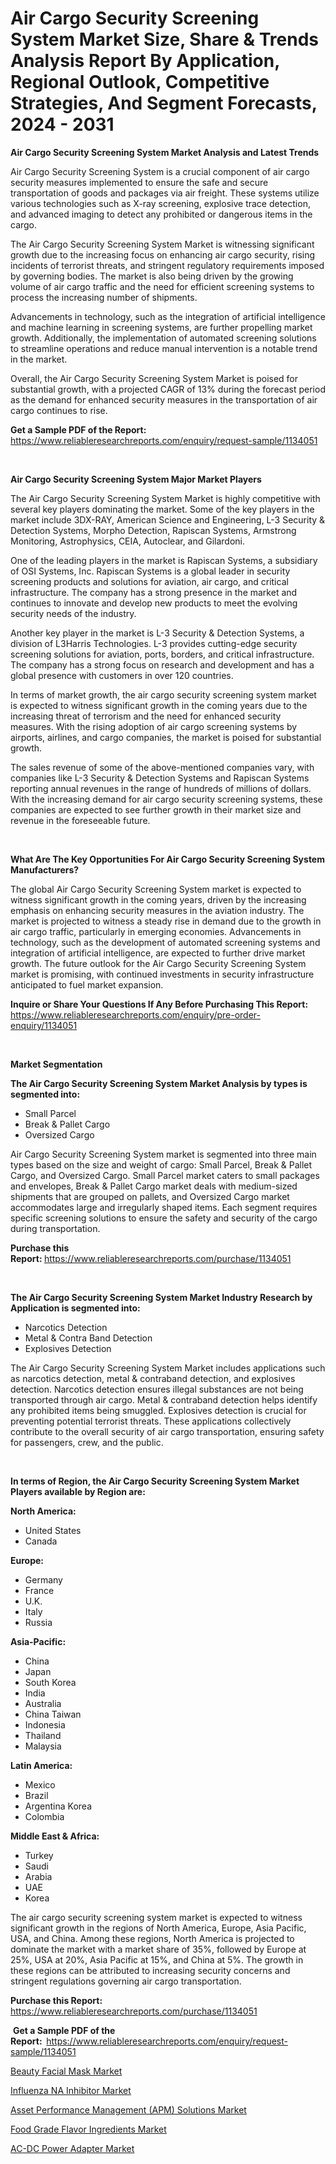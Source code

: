 <p><h1>Air Cargo Security Screening System Market Size, Share & Trends Analysis Report By Application, Regional Outlook, Competitive Strategies, And Segment Forecasts, 2024 - 2031</h1></p><p><strong>Air Cargo Security Screening System Market Analysis and Latest Trends</strong></p>
<p><p>Air Cargo Security Screening System is a crucial component of air cargo security measures implemented to ensure the safe and secure transportation of goods and packages via air freight. These systems utilize various technologies such as X-ray screening, explosive trace detection, and advanced imaging to detect any prohibited or dangerous items in the cargo.</p><p>The Air Cargo Security Screening System Market is witnessing significant growth due to the increasing focus on enhancing air cargo security, rising incidents of terrorist threats, and stringent regulatory requirements imposed by governing bodies. The market is also being driven by the growing volume of air cargo traffic and the need for efficient screening systems to process the increasing number of shipments.</p><p>Advancements in technology, such as the integration of artificial intelligence and machine learning in screening systems, are further propelling market growth. Additionally, the implementation of automated screening solutions to streamline operations and reduce manual intervention is a notable trend in the market.</p><p>Overall, the Air Cargo Security Screening System Market is poised for substantial growth, with a projected CAGR of 13% during the forecast period as the demand for enhanced security measures in the transportation of air cargo continues to rise.</p></p>
<p><strong>Get a Sample PDF of the Report:&nbsp;</strong> <a href="https://www.reliableresearchreports.com/enquiry/request-sample/1134051">https://www.reliableresearchreports.com/enquiry/request-sample/1134051</a></p>
<p>&nbsp;</p>
<p><strong>Air Cargo Security Screening System Major Market Players</strong></p>
<p><p>The Air Cargo Security Screening System Market is highly competitive with several key players dominating the market. Some of the key players in the market include 3DX-RAY, American Science and Engineering, L-3 Security & Detection Systems, Morpho Detection, Rapiscan Systems, Armstrong Monitoring, Astrophysics, CEIA, Autoclear, and Gilardoni.</p><p>One of the leading players in the market is Rapiscan Systems, a subsidiary of OSI Systems, Inc. Rapiscan Systems is a global leader in security screening products and solutions for aviation, air cargo, and critical infrastructure. The company has a strong presence in the market and continues to innovate and develop new products to meet the evolving security needs of the industry.</p><p>Another key player in the market is L-3 Security & Detection Systems, a division of L3Harris Technologies. L-3 provides cutting-edge security screening solutions for aviation, ports, borders, and critical infrastructure. The company has a strong focus on research and development and has a global presence with customers in over 120 countries.</p><p>In terms of market growth, the air cargo security screening system market is expected to witness significant growth in the coming years due to the increasing threat of terrorism and the need for enhanced security measures. With the rising adoption of air cargo screening systems by airports, airlines, and cargo companies, the market is poised for substantial growth.</p><p>The sales revenue of some of the above-mentioned companies vary, with companies like L-3 Security & Detection Systems and Rapiscan Systems reporting annual revenues in the range of hundreds of millions of dollars. With the increasing demand for air cargo security screening systems, these companies are expected to see further growth in their market size and revenue in the foreseeable future.</p></p>
<p>&nbsp;</p>
<p><strong>What Are The Key Opportunities For Air Cargo Security Screening System Manufacturers?</strong></p>
<p><p>The global Air Cargo Security Screening System market is expected to witness significant growth in the coming years, driven by the increasing emphasis on enhancing security measures in the aviation industry. The market is projected to witness a steady rise in demand due to the growth in air cargo traffic, particularly in emerging economies. Advancements in technology, such as the development of automated screening systems and integration of artificial intelligence, are expected to further drive market growth. The future outlook for the Air Cargo Security Screening System market is promising, with continued investments in security infrastructure anticipated to fuel market expansion.</p></p>
<p><strong>Inquire or Share Your Questions If Any Before Purchasing This Report:</strong> <a href="https://www.reliableresearchreports.com/enquiry/pre-order-enquiry/1134051">https://www.reliableresearchreports.com/enquiry/pre-order-enquiry/1134051</a></p>
<p>&nbsp;</p>
<p><strong>Market Segmentation</strong></p>
<p><strong>The Air Cargo Security Screening System Market Analysis by types is segmented into:</strong></p>
<p><ul><li>Small Parcel</li><li>Break & Pallet Cargo</li><li>Oversized Cargo</li></ul></p>
<p><p>Air Cargo Security Screening System market is segmented into three main types based on the size and weight of cargo: Small Parcel, Break & Pallet Cargo, and Oversized Cargo. Small Parcel market caters to small packages and envelopes, Break & Pallet Cargo market deals with medium-sized shipments that are grouped on pallets, and Oversized Cargo market accommodates large and irregularly shaped items. Each segment requires specific screening solutions to ensure the safety and security of the cargo during transportation.</p></p>
<p><strong>Purchase this Report:&nbsp;</strong><a href="https://www.reliableresearchreports.com/purchase/1134051">https://www.reliableresearchreports.com/purchase/1134051</a></p>
<p>&nbsp;</p>
<p><strong>The Air Cargo Security Screening System Market Industry Research by Application is segmented into:</strong></p>
<p><ul><li>Narcotics Detection</li><li>Metal & Contra Band Detection</li><li>Explosives Detection</li></ul></p>
<p><p>The Air Cargo Security Screening System Market includes applications such as narcotics detection, metal & contraband detection, and explosives detection. Narcotics detection ensures illegal substances are not being transported through air cargo. Metal & contraband detection helps identify any prohibited items being smuggled. Explosives detection is crucial for preventing potential terrorist threats. These applications collectively contribute to the overall security of air cargo transportation, ensuring safety for passengers, crew, and the public.</p></p>
<p>&nbsp;</p>
<p><strong>In terms of Region, the Air Cargo Security Screening System Market Players available by Region are:</strong></p>
<p>
    <p> <strong> North America: </strong>
        <ul>
            <li>United States</li>
            <li>Canada</li>
        </ul>
        </p> 
    <p> <strong> Europe: </strong>
        <ul>
            <li>Germany</li>
            <li>France</li>
            <li>U.K.</li>
            <li>Italy</li>
            <li>Russia</li>
        </ul>
        </p> 
    <p> <strong> Asia-Pacific: </strong>
        <ul>
            <li>China</li>
            <li>Japan</li>
            <li>South Korea</li>
            <li>India</li>
            <li>Australia</li>
            <li>China Taiwan</li>
            <li>Indonesia</li>
            <li>Thailand</li>
            <li>Malaysia</li>
        </ul>
        </p> 
    <p> <strong> Latin America: </strong>
        <ul>
            <li>Mexico</li>
            <li>Brazil</li>
            <li>Argentina Korea</li>
            <li>Colombia</li>
        </ul>
        </p> 
    <p> <strong> Middle East & Africa: </strong>
        <ul>
            <li>Turkey</li>
            <li>Saudi</li>
            <li>Arabia</li>
            <li>UAE</li>
            <li>Korea</li>
        </ul>
    </p>
    </p>
<p><p>The air cargo security screening system market is expected to witness significant growth in the regions of North America, Europe, Asia Pacific, USA, and China. Among these regions, North America is projected to dominate the market with a market share of 35%, followed by Europe at 25%, USA at 20%, Asia Pacific at 15%, and China at 5%. The growth in these regions can be attributed to increasing security concerns and stringent regulations governing air cargo transportation.</p></p>
<p><strong>Purchase this Report: </strong><a href="https://www.reliableresearchreports.com/purchase/1134051">https://www.reliableresearchreports.com/purchase/1134051</a></p>
<p>&nbsp;<strong>Get a Sample PDF of the Report:&nbsp;&nbsp;</strong><a href="https://www.reliableresearchreports.com/enquiry/request-sample/1134051">https://www.reliableresearchreports.com/enquiry/request-sample/1134051</a></p>
<p><strong></strong></p>
<p><p><a href="https://github.com/dx0328/Market-Research-Report-List-1/blob/main/beauty-facial-mask-market.md">Beauty Facial Mask Market</a></p><p><a href="https://github.com/Glendatilghmankmgz0rbhwpy/Market-Research-Report-List-1/blob/main/influenza-na-inhibitor-market.md">Influenza NA Inhibitor Market</a></p><p><a href="https://github.com/juancolorado15/Market-Research-Report-List-1/blob/main/asset-performance-management-apm-solutions-market.md">Asset Performance Management (APM) Solutions Market</a></p><p><a href="https://github.com/mahnoor2003/Market-Research-Report-List-3/blob/main/food-grade-flavor-ingredients-market.md">Food Grade Flavor Ingredients Market</a></p><p><a href="https://github.com/mohamedbakry57/Market-Research-Report-List-2/blob/main/ac-dc-power-adapter-market.md">AC-DC Power Adapter Market</a></p></p>